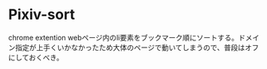# Pixiv-sort
chrome extention
webページ内のli要素をブックマーク順にソートする。ドメイン指定が上手くいかなかったため大体のページで動いてしまうので、普段はオフにしておくべき。

